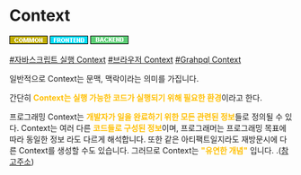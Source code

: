 # Context

![Common](../../2TAT1C/Label_Common.png)
![Frontend](../../2TAT1C/Label_Frontend.png)
![Backend](../../2TAT1C/Label_Backend.png)

<a href="https://www.google.com/search?sxsrf=ALeKk00rBEMkT_zcyESsIyO9yhBO1YXaAg%3A1604557809854&ei=8ZujX6vXM4TmwQOblYvAAg&q=%EC%9E%90%EB%B0%94%EC%8A%A4%ED%81%AC%EB%A6%BD%ED%8A%B8+%EC%BB%A8%ED%85%8D%EC%8A%A4%ED%8A%B8&oq=%EC%9E%90%EB%B0%94%EC%8A%A4&gs_lcp=CgZwc3ktYWIQAxgAMgQIIxAnMgQIIxAnMgQIIxAnMgUIABCxAzICCAAyAggAMgIIADICCAAyAggAMgIIADoECAAQRzoHCAAQyQMQDToECAAQDToHCAAQFBCHAjoICAAQsQMQgwE6BAgAEENQzhFY3LQCYPC6AmgGcAF4AoABjgOIAb4LkgEHMC41LjEuMZgBAKABAaoBB2d3cy13aXrIAQjAAQE&sclient=psy-ab">#자바스크립트 실행 Context</a>
<a href="https://developer.mozilla.org/en-US/docs/Glossary/Browsing_context">#브라우저 Context</a>
<a href="https://graphql.org/learn/execution/#root-fields-resolvers">#Grahpql Context</a>

일반적으로 Context는 문맥, 맥락이라는 의미를 가집니다.

간단히 <span style="color:#FFBF00; font-weight:bold;">Context는 실행 가능한 코드가 실행되기 위해 필요한 환경</span>이라고 한다.

프로그래밍 Context는 <span style="color:#FFBF00; font-weight:bold;">개발자가 일을 완료하기 위한 모든 관련된 정보</span>들로 정의될 수 있다. Context는 여러 다른 <span style="color:#FFBF00; font-weight:bold;">코드들로 구성된 정보</span>이며, 프로그래머는 프로그래밍 목표에 따라 동일한 정보 라도 다르게 해석합니다. 또한 같은 아티팩트일지라도 재방문시에 다른 Context를 생성할 수도 있습니다. 그러므로 Context는 <span style="color:#FFBF00; font-weight:bold;">"유연한 개념"</span> 입니다.
.([참고주소](https://dl.acm.org/doi/10.1145/3195836.3195861))

